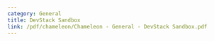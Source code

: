 ```yaml
---
category: General
title: DevStack Sandbox
link: /pdf/chameleon/Chameleon - General - DevStack Sandbox.pdf
---
```

